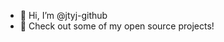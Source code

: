 - 👋 Hi, I’m @jtyj-github
- 🌱 Check out some of my open source projects!

<!---
jtyj-github/jtyj-github is a ✨ special ✨ repository because its `README.md` (this file) appears on your GitHub profile.
You can click the Preview link to take a look at your changes.
--->
